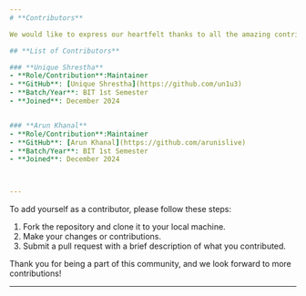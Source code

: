 ```yaml
---
# **Contributors**

We would like to express our heartfelt thanks to all the amazing contributors who have helped make **IOST - Initiative for Open Source Technology** a vibrant and growing community. Your contributions, both big and small, are highly appreciated!

## **List of Contributors**

### **Unique Shrestha**
- **Role/Contribution**:Maintainer
- **GitHub**: [Unique Shrestha](https://github.com/un1u3)
- **Batch/Year**: BIT 1st Semester
- **Joined**: December 2024


### **Arun Khanal**
- **Role/Contribution**:Maintainer
- **GitHub**: [Arun Khanal](https://github.com/arunislive)
- **Batch/Year**: BIT 1st Semester
- **Joined**: December 2024



---
```


To add yourself as a contributor, please follow these steps:

1. Fork the repository and clone it to your local machine.
2. Make your changes or contributions.
3. Submit a pull request with a brief description of what you contributed.

Thank you for being a part of this community, and we look forward to more contributions!

---

